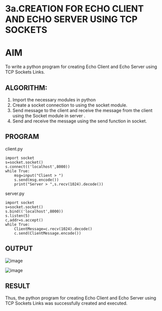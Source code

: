 # 3a.CREATION FOR ECHO CLIENT AND ECHO SERVER USING TCP SOCKETS
# AIM
To write a python program for creating Echo Client and Echo Server using TCP
Sockets Links.
## ALGORITHM:
1. Import the necessary modules in python
2. Create a socket connection to using the socket module.
3. Send message to the client and receive the message from the client using the Socket module in
 server .
4. Send and receive the message using the send function in socket.
## PROGRAM
client.py
```
import socket
s=socket.socket()
s.connect(('localhost',8000))
while True:
    msg=input("Client > ")
    s.send(msg.encode())
    print("Server > ",s.recv(1024).decode())
```
server.py
```
import socket
s=socket.socket()
s.bind(('localhost',8000))
s.listen(5)
c,addr=s.accept()
while True:
    ClientMessage=c.recv(1024).decode()
    c.send(ClientMessage.encode())
```

## OUTPUT

![image](https://github.com/user-attachments/assets/7c8f8d9d-8d46-4fe7-a3ef-fd0f88e50d13)


![image](https://github.com/user-attachments/assets/eba2dcb4-8658-47f6-932d-3de9d22d04af)

## RESULT
Thus, the python program for creating Echo Client and Echo Server using TCP Sockets Links 
was successfully created and executed.
